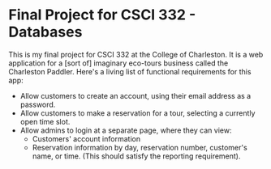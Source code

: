 Final Project for CSCI 332 - Databases
======================================

This is my final project for CSCI 332 at the College of Charleston.  It is a web application for a [sort of] imaginary eco-tours business called the Charleston Paddler.  Here's a living list of functional requirements for this app:

+ Allow customers to create an account, using their email address as a password.
+ Allow customers to make a reservation for a tour, selecting a currently open time slot.
+ Allow admins to login at a separate page, where they can view:
	+ Customers' account information
	+ Reservation information by day, reservation number, customer's name, or time. (This should satisfy the reporting requirement).
